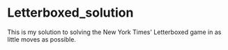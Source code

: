 # Letterboxed_solution
This is my solution to solving the New York Times' Letterboxed game in as little moves as possible.
